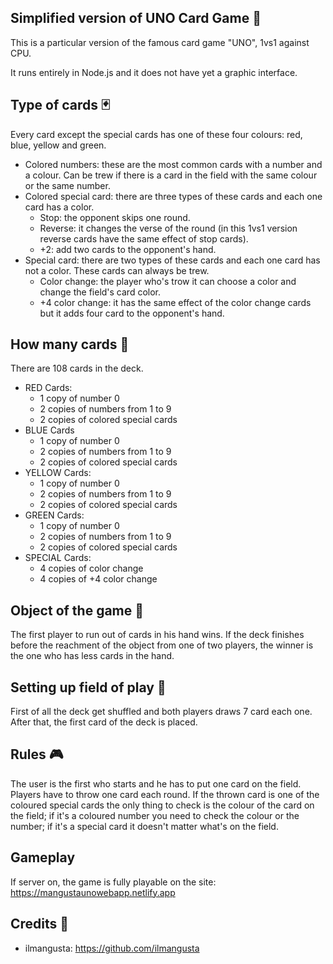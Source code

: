 
## Simplified version of UNO Card Game 🎲
This is a particular version of the famous card game "UNO", 1vs1 against CPU.

It runs entirely in Node.js and it does not have yet a graphic interface.

## Type of cards 🃏
Every card except the special cards has one of these four colours: red, blue, yellow and green.
- Colored numbers: these are the most common cards with a number and a colour. Can be trew if there is a card in the field with the same colour or the same number.
- Colored special card: there are three types of these cards and each one card has a color.
    - Stop: the opponent skips one round.
    - Reverse: it changes the verse of the round (in this 1vs1 version reverse cards have the same effect of stop cards). 
    - +2: add two cards to the opponent's hand.
- Special card: there are two types of these cards and each one card has not a color. These cards can always be trew.
    - Color change: the player who's trow it can choose a color and change the field's card color.
    - +4 color change: it has the same effect of the color change cards but it adds four card to the opponent's hand. 

## How many cards 🧮
There are 108 cards in the deck.
- RED Cards: 
    - 1 copy of number 0
    - 2 copies of numbers from 1 to 9
    - 2 copies of colored special cards
- BLUE Cards
    - 1 copy of number 0
    - 2 copies of numbers from 1 to 9
    - 2 copies of colored special cards
- YELLOW Cards:
    - 1 copy of number 0
    - 2 copies of numbers from 1 to 9
    - 2 copies of colored special cards
- GREEN Cards:
    - 1 copy of number 0
    - 2 copies of numbers from 1 to 9
    - 2 copies of colored special cards
- SPECIAL Cards:
    - 4 copies of color change
    - 4 copies of +4 color change

## Object of the game 🎯
The first player to run out of cards in his hand wins. If the deck finishes before the reachment of the object from one of two players, the winner is the one who has less cards in the hand. 

## Setting up field of play 🔧
First of all the deck get shuffled and both players draws 7 card each one. After that, the first card of the deck is placed.

## Rules 🎮
The user is the first who starts and he has to put one card on the field. Players have to throw one card each round. If the thrown card is one of the coloured special cards the only thing to check is the colour of the card on the field; if it's a coloured number you need to check the colour or the number; if it's a special card it doesn't matter what's on the field.

## Gameplay 
If server on, the game is fully playable on the site: https://mangustaunowebapp.netlify.app

## Credits 📃
- ilmangusta: https://github.com/ilmangusta
